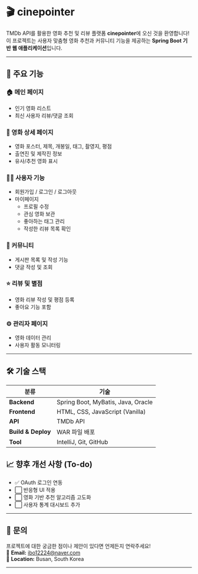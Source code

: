# 🎬 cinepointer

TMDb API를 활용한 영화 추천 및 리뷰 플랫폼 **cinepointer**에 오신 것을 환영합니다!  
이 프로젝트는 사용자 맞춤형 영화 추천과 커뮤니티 기능을 제공하는 **Spring Boot 기반 웹 애플리케이션**입니다.

---

## 📌 주요 기능

### 🏠 메인 페이지
- 인기 영화 리스트
- 최신 사용자 리뷰/댓글 조회

### 🎥 영화 상세 페이지
- 영화 포스터, 제목, 개봉일, 태그, 촬영지, 평점
- 출연진 및 제작진 정보
- 유사/추천 영화 표시

### 🙋‍♂️ 사용자 기능
- 회원가입 / 로그인 / 로그아웃
- 마이페이지
  - 프로필 수정
  - 관심 영화 보관
  - 좋아하는 태그 관리
  - 작성한 리뷰 목록 확인

### 📝 커뮤니티
- 게시판 목록 및 작성 기능
- 댓글 작성 및 조회

### ⭐ 리뷰 및 별점
- 영화 리뷰 작성 및 평점 등록
- 좋아요 기능 포함

### ⚙️ 관리자 페이지
- 영화 데이터 관리
- 사용자 활동 모니터링

---

## 🛠 기술 스택

| 분류 | 기술 |
|------|------|
| **Backend** | Spring Boot, MyBatis, Java, Oracle |
| **Frontend** | HTML, CSS, JavaScript (Vanilla) |
| **API** | TMDb API |
| **Build & Deploy** | WAR 파일 배포 |
| **Tool** | IntelliJ, Git, GitHub |


## 📈 향후 개선 사항 (To-do)
- ✅ OAuth 로그인 연동
- ⬜ 반응형 UI 적용
- ⬜ 영화 기반 추천 알고리즘 고도화
- ⬜ 사용자 통계 대시보드 추가

---

## 📩 문의
프로젝트에 대한 궁금한 점이나 제안이 있다면 언제든지 연락주세요!  
📧 **Email:** ibo12224@naver.com  
📍 **Location:** Busan, South Korea

---



